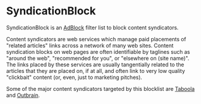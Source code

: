 SyndicationBlock
================

SyndicationBlock is an [AdBlock](https://www.getadblock.com/) filter list to block content syndicators.

Content syndicators are web services which manage paid placements of "related articles" links across a network of many web sites. Content syndication blocks on web pages are often identifiable by taglines such as "around the web", "recommended for you", or "elsewhere on (site name)". The links placed by these services are usually tangentially related to the articles that they are placed on, if at all, and often link to very low quality "clickbait" content (or, even, just to marketing pitches).

Some of the major content syndicators targeted by this blocklist are [Taboola](http://taboola.com/) and [Outbrain](http://www.outbrain.com/).
